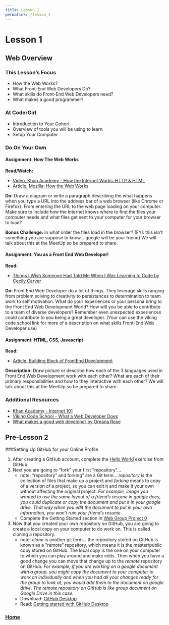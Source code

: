 ```yaml
---
title: Lesson 1
permalink: /lesson_1
---
```


# Lesson 1

## Web Overview

### This Lesson’s Focus
* How the Web Works?
* What Front-End Web Developers Do?
* What skills do Front-End Web Developers need?
* What makes a good programmer?

### At CoderGirl
* Introduction to Your Cohort
* Overview of tools you will be using to learn
* Setup Your Computer

### Do On Your Own

#### Assignment: How The Web Works

**Read/Watch:**

* [Video, Khan Academy - How the Internet Works: HTTP & HTML](https://www.khanacademy.org/computing/computer-science/internet-intro/internet-works-intro/v/the-internet-http-and-html)
* [Article, Mozilla: How the Web Works](https://developer.mozilla.org/en-US/docs/Learn/Getting_started_with_the_web/How_the_Web_works)

**Do:** Draw a diagram or write a paragraph describing the what happens when you type a URL into the address bar of a web browser (like Chrome or Firefox). From entering the URL to the web page loading on your computer. Make sure to include how the Internet knows where to find the files your computer needs and what files get sent to your computer for your browser to load?

**Bonus Challenge:** in what order the files load in the browser? (FYI: this isn’t something you are suppose to know… google will be your friend) We will talk about this at the MeetUp so be prepared to share.

#### Assignment: You as a Front End Web Developer!

**Read:**

* [Things I Wish Someone Had Told Me When I Was Learning to Code by Cecily Carver](https://medium.freecodecamp.com/things-i-wish-someone-had-told-me-when-i-was-learning-how-to-code-565fc9dcb329#.k49mdi2bl)

**Do:** Front End Web Developer do a lot of things. They leverage skills ranging from problem solving to creativity to persistances to determination to team work to self motivation. What do your experiences or your persona bring to the Front End Web Development World? How will you be able to contribute to a team of diverse developers? Remember even unexpected experiences could contribute to you being a great developer. (Your can use the viking code school link for more of a description on what skills Front-End Web Developer use)

#### Assignment: HTML, CSS, Javascript

**Read:**

* [Article, Building Block of FrontEnd Development](https://spin.atomicobject.com/2015/04/20/front-end-dev-frameworks-libraries/)

**Description:** Draw picture or describe how each of the 3 languages used in Front End Web Development work with each other? What are each of their primary responsibilities and how to they interactive with each other? We will talk about this at the MeetUp so be prepared to share.

### Additional Resources

* [Khan Academy - Internet 101](https://www.khanacademy.org/computing/computer-science/internet-intro)
* [Viking Code School - What a Web Developer Does](https://www.vikingcodeschool.com/web-development-basics/what-a-web-developer-does)
* [What makes a good web developer by Oreana Rose](http://oreanarose.com/2010/12/what-makes-a-good-web-developer/)

## Pre-Lesson 2

###Setting Up GitHub for your Online Profile

1. After creating a GitHub account, complete the [Hello World](https://guides.github.com/activities/hello-world/) exercise from GitHub
2. Next you are going to “fork” your first "repository"…
	* note: “repository” and forking” are a Git term… *repository* is the collection of files that make up a project and *forking* means to copy of a version of a project, so you can edit it and make it your own without affecting the original project. *For example, image you wanted to use the same layout of a friend’s resume in google docs, you could duplicate or copy the document and put it in your google drive. That way when you edit the document to put in your own information, you won’t ruin your friend’s resume.*
	* Complete the Getting Started section in [Web Group Project 0](https://github.com/LaunchCoderGirlSTL/web_group_project_0)
3. Now that you created your own repository on GitHub, you are going to create a local copy on your computer to do work on. This is called cloning a repository.
	* note: *clone* is another git term… the repository stored on GitHub is known as a "remote” repository, which means it is the master/public copy stored on GitHub. The local copy is the one on your computer to which you can play around and make edits. Then when you have a good change you can move that change up to the *remote* repository on GitHub. *For example, if you are working on a google document with a group, you might copy the document to your computer to work on individually and when you had all your changes ready for the group to look at, you would add them to the document on google drive. The remote repository on GitHub is like group document on Google Drive in this case.*
	* Download: [GitHub Desktop](https://desktop.github.com/)
	* Read: [Getting started with GitHub Desktop](https://help.github.com/desktop/guides/contributing/cloning-a-repository-from-github-to-github-desktop/)

### [Home]( /web_group_cohort )
